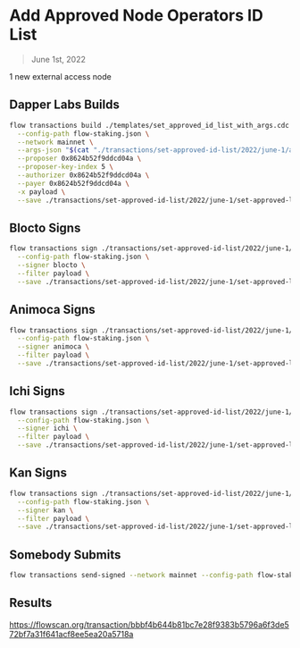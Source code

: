 # Add Approved Node Operators ID List

> June 1st, 2022

1 new external access node


## Dapper Labs Builds

```sh
flow transactions build ./templates/set_approved_id_list_with_args.cdc \
  --config-path flow-staking.json \
  --network mainnet \
  --args-json "$(cat "./transactions/set-approved-id-list/2022/june-1/arguments.json")" \
  --proposer 0x8624b52f9ddcd04a \
  --proposer-key-index 5 \
  --authorizer 0x8624b52f9ddcd04a \
  --payer 0x8624b52f9ddcd04a \
  -x payload \
  --save ./transactions/set-approved-id-list/2022/june-1/set-approved-list-june-1-unsigned.rlp
```

## Blocto Signs

```sh
flow transactions sign ./transactions/set-approved-id-list/2022/june-1/set-approved-list-june-1-unsigned.rlp \
  --config-path flow-staking.json \
  --signer blocto \
  --filter payload \
  --save ./transactions/set-approved-id-list/2022/june-1/set-approved-list-june-1-sig-1.rlp
```

## Animoca Signs

```sh
flow transactions sign ./transactions/set-approved-id-list/2022/june-1/set-approved-list-june-1-sig-1.rlp \
  --config-path flow-staking.json \
  --signer animoca \
  --filter payload \
  --save ./transactions/set-approved-id-list/2022/june-1/set-approved-list-june-1-sig-2.rlp
```

## Ichi Signs

```sh
flow transactions sign ./transactions/set-approved-id-list/2022/june-1/set-approved-list-june-1-sig-2.rlp \
  --config-path flow-staking.json \
  --signer ichi \
  --filter payload \
  --save ./transactions/set-approved-id-list/2022/june-1/set-approved-list-june-1-sig-3.rlp
```

## Kan Signs

```sh
flow transactions sign ./transactions/set-approved-id-list/2022/june-1/set-approved-list-june-1-sig-3.rlp \
  --config-path flow-staking.json \
  --signer kan \
  --filter payload \
  --save ./transactions/set-approved-id-list/2022/june-1/set-approved-list-june-1-sig-complete.rlp
```


## Somebody Submits

```sh
flow transactions send-signed --network mainnet --config-path flow-staking.json ./transactions/set-approved-id-list/2022/june-1/set-approved-list-june-1-sig-complete.rlp
```

## Results

https://flowscan.org/transaction/bbbf4b644b81bc7e28f9383b5796a6f3de572bf7a31f641acf8ee5ea20a5718a
